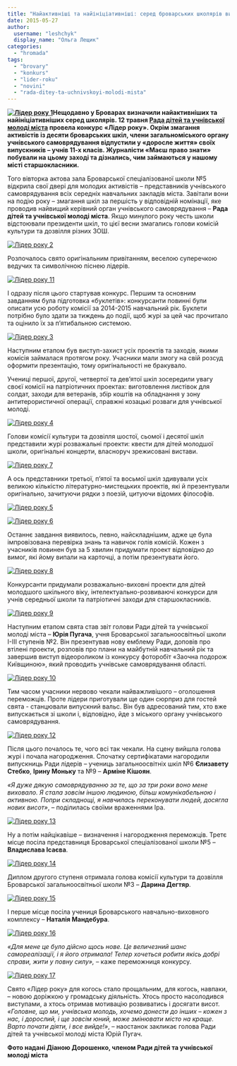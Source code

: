 ```yaml
---
title: "Найактивніші та найініціативніші: серед броварських школярів визначили «Лідера року»"
date: 2015-05-27
author: 
  username: "leshchyk"
  display_name: "Ольга Лещик"
categories: 
  - "hromada"
tags: 
  - "brovary"
  - "konkurs"
  - "lider-roku"
  - "novini"
  - "rada-ditey-ta-uchnivskoyi-molodi-mista"
---
```


**[![Лідер року 1](https://mpz.brovary.org/wp-content/uploads/2015/05/Lider-roku-1.jpg)](https://mpz.brovary.org/wp-content/uploads/2015/05/Lider-roku-1.jpg)Нещодавно у Броварах визначили найактивніших та найініціативніших серед школярів. 12 травня [Рада дітей та учнівської молоді міста](https://vk.com/rdum_lider) провела конкурс «Лідер року». Окрім змагання активістів із десяти броварських шкіл, члени загальноміського органу учнівського самоврядування відпустили у «доросле життя» своїх випускників – учнів 11-х класів. Журналісти «Маєш право знати» побували на цьому заході та дізнались, чим займаються у нашому місті старшокласники.**

Того вівторка актова зала Броварської спеціалізованої школи №5 відкрила свої двері для молодих активістів – представників учнівського самоврядування всіх середніх навчальних закладів міста. Завітали вони на подію року – змагання шкіл за першість у відповідній номінації, яке проводив найвищий керівний орган учнівського самоврядування – **Рада дітей та учнівської молоді міста**. Якщо минулого року честь школи відстоювали президенти шкіл, то цієї весни змагались голови комісій культури та дозвілля різних ЗОШ.

[![Лідер року 2](https://mpz.brovary.org/wp-content/uploads/2015/05/Lider-roku-2.jpg)](https://mpz.brovary.org/wp-content/uploads/2015/05/Lider-roku-2.jpg)

Розпочалось свято оригінальним привітанням, веселою суперечкою ведучих та символічною піснею лідерів.

[![Лідер року 11](https://mpz.brovary.org/wp-content/uploads/2015/05/Lider-roku-11.jpg)](https://mpz.brovary.org/wp-content/uploads/2015/05/Lider-roku-11.jpg)

І одразу після цього стартував конкурс. Першим та основним завданням була підготовка «буклетів»: конкурсанти повинні були описати усю роботу комісії за 2014-2015 навчальний рік. Буклети потрібно було здати за тиждень до події, щоб журі за цей час прочитало та оцінило їх за п’ятибальною системою.

[![Лідер року 3](https://mpz.brovary.org/wp-content/uploads/2015/05/Lider-roku-3.jpg)](https://mpz.brovary.org/wp-content/uploads/2015/05/Lider-roku-3.jpg)

Наступним етапом був виступ-захист усіх проектів та заходів, якими комісія займалася протягом року. Учасники мали змогу на свій розсуд оформити презентацію, тому оригінальності не бракувало.

Учениці першої, другої, четвертої та дев’ятої шкіл зосередили увагу своєї комісії на патріотичних проектах: виготовлення листівок для солдат, заходи для ветеранів, збір коштів на обладнання у зону антитерористичної операції, справжні козацькі розваги для учнівської молоді.

[![Лідер року 4](https://mpz.brovary.org/wp-content/uploads/2015/05/Lider-roku-4.jpg)](https://mpz.brovary.org/wp-content/uploads/2015/05/Lider-roku-4.jpg)

Голови комісії культури та дозвілля шостої, сьомої і десятої шкіл представили журі розважальні проекти: квести для дітей молодшої школи, оригінальні концерти, власноруч зрежисовані вистави.

[![Лідер року 7](https://mpz.brovary.org/wp-content/uploads/2015/05/Lider-roku-7.jpg)](https://mpz.brovary.org/wp-content/uploads/2015/05/Lider-roku-7.jpg)

А ось представники третьої, п’ятої та восьмої шкіл здивували усіх великою кількістю літературно-мистецьких проектів, які й презентували оригінально, зачитуючи рядки з поезій, цитуючи відомих філософів.

[![Лідер року 5](https://mpz.brovary.org/wp-content/uploads/2015/05/Lider-roku-5.jpg)](https://mpz.brovary.org/wp-content/uploads/2015/05/Lider-roku-5.jpg)

[![Лідер року 6](https://mpz.brovary.org/wp-content/uploads/2015/05/Lider-roku-6.jpg)](https://mpz.brovary.org/wp-content/uploads/2015/05/Lider-roku-6.jpg)

Останнє завдання виявилось, певно, найскладнішим, адже це була імпровізована перевірка знань та навичок голів комісій. Кожен з учасників повинен був за 5 хвилин придумати проект відповідно до вимог, які йому випали на карточці, а потім презентувати його.

[![Лідер року 8](https://mpz.brovary.org/wp-content/uploads/2015/05/Lider-roku-8.jpg)](https://mpz.brovary.org/wp-content/uploads/2015/05/Lider-roku-8.jpg)

Конкурсанти придумали розважально-виховні проекти для дітей молодшого шкільного віку, інтелектуально-розвиваючі конкурси для учнів середньої школи та патріотичні заходи для старшокласників.

[![Лідер року 9](https://mpz.brovary.org/wp-content/uploads/2015/05/Lider-roku-9.jpg)](https://mpz.brovary.org/wp-content/uploads/2015/05/Lider-roku-9.jpg)

Наступним етапом свята став звіт голови Ради дітей та учнівської молоді міста – **Юрія Пугача**, учня Броварської загальноосвітньої школи І-ІІІ ступенів №2. Він презентував нову емблему Ради, доповів про втілені проекти, розповів про плани на майбутній навчальний рік та завершив виступ відеороликом із конкурсу фоторобіт «Заочна подорож Київщиною», який проводить учнівське самоврядування області.

[![Лідер року 10](https://mpz.brovary.org/wp-content/uploads/2015/05/Lider-roku-10.jpg)](https://mpz.brovary.org/wp-content/uploads/2015/05/Lider-roku-10.jpg)

Тим часом учасники нервово чекали найважливішого – оголошення переможців. Проте лідери приготували ще один сюрприз для гостей свята - станцювали випускний вальс. Він був адресований тим, хто вже випускається зі школи і, відповідно, йде з міського органу учнівського самоврядування.

[![Лідер року 12](https://mpz.brovary.org/wp-content/uploads/2015/05/Lider-roku-12.jpg)](https://mpz.brovary.org/wp-content/uploads/2015/05/Lider-roku-12.jpg)

Після цього почалось те, чого всі так чекали. На сцену вийшла голова журі і почала нагородження. Спочатку сертифікатами нагородили випускниць Ради лідерів – учениць загальноосвітніх шкіл №6 **Єлизавету Стебко**, **Ірину Моньку** та №9 – **Арміне Кішоян**.

_«Я дуже дякую самоврядуванню за те, що за три роки воно мене виховало. Я стала зовсім іншою людиною, більш комунікабельною і активною. Попри складнощі, я навчилась переконувати людей, досягла нових висот»_, – поділилась своїми враженнями Іра.

[![Лідер року 13](https://mpz.brovary.org/wp-content/uploads/2015/05/Lider-roku-13.jpg)](https://mpz.brovary.org/wp-content/uploads/2015/05/Lider-roku-13.jpg)

Ну а потім найцікавіше – визначення і нагородження переможців. Третє місце посіла представниця Броварської спеціалізованої школи №5 – **Владислава Ісаєва**.

[![Лідер року 14](https://mpz.brovary.org/wp-content/uploads/2015/05/Lider-roku-14.jpg)](https://mpz.brovary.org/wp-content/uploads/2015/05/Lider-roku-14.jpg)

Диплом другого ступеня отримала голова комісії культури та дозвілля Броварської загальноосвітньої школи №3 – **Дарина Дегтяр**.

[![Лідер року 15](https://mpz.brovary.org/wp-content/uploads/2015/05/Lider-roku-15.jpg)](https://mpz.brovary.org/wp-content/uploads/2015/05/Lider-roku-15.jpg)

І перше місце посіла учениця Броварського навчально-виховного комплексу – **Наталія Мандебура**.

[![Лідер року 16](https://mpz.brovary.org/wp-content/uploads/2015/05/Lider-roku-16.jpg)](https://mpz.brovary.org/wp-content/uploads/2015/05/Lider-roku-16.jpg)

_«Для мене це було дійсно щось нове. Це величезний шанс самореалізації, і я його отримала! Тепер хочеться робити якісь добрі справи, жити у повну силу»,_ – каже переможниця конкурсу.

[![Лідер року 17](https://mpz.brovary.org/wp-content/uploads/2015/05/Lider-roku-17.jpg)](https://mpz.brovary.org/wp-content/uploads/2015/05/Lider-roku-17.jpg)

Свято «Лідер року» для когось стало прощальним, для когось, навпаки, – новою доріжкою у громадську діяльність. Хтось просто насолодився виступами, а хтось отримав мотивацію розвиватись і досягати висот. _«Головне, що ми, учнівська молодь, хочемо донести до інших – кожен з нас, і дорослий, і ще зовсім юний, може змінювати місто на краще. Варто почати діяти, і все вийде!»_, – наостанок закликає голова Ради дітей та учнівської молоді міста Юрій Пугач.

**Фото надані Діаною Дорошенко, членом Ради дітей та учнівської молоді міста**
